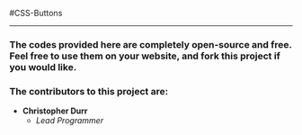 #CSS-Buttons
***

### The codes provided here are completely open-source and free. Feel free to use them on your website, and fork this project if you would like. 
### The contributors to this project are:
+ **Christopher Durr**
  + *Lead Programmer* 
